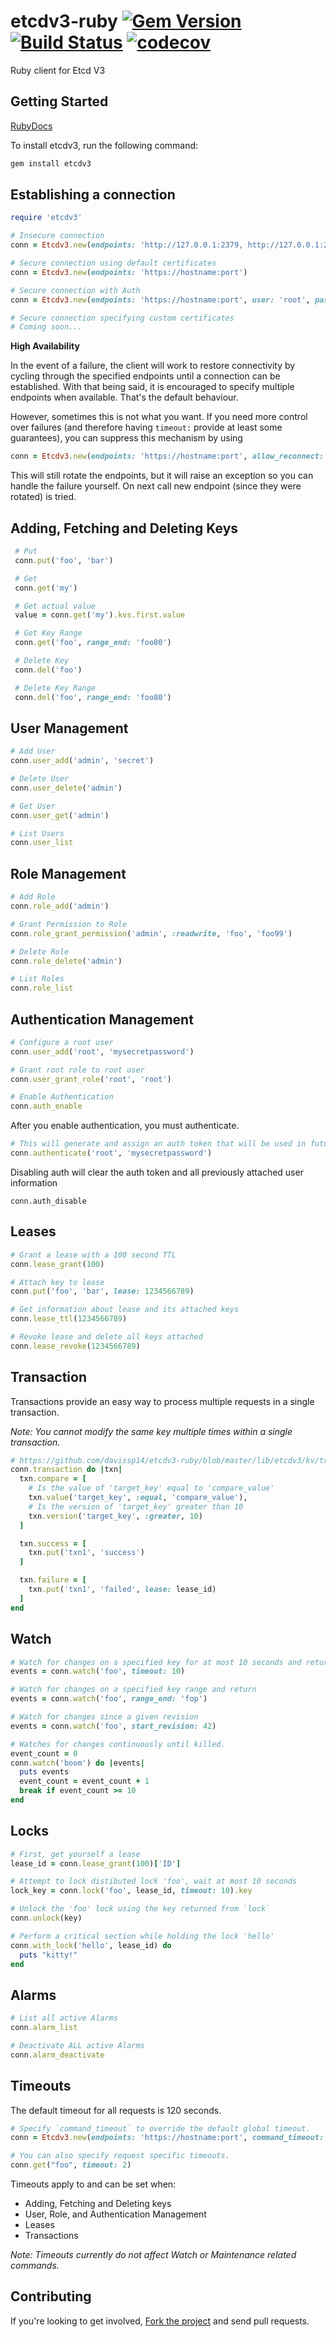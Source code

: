 # etcdv3-ruby  [![Gem Version](https://badge.fury.io/rb/etcdv3.svg)](https://badge.fury.io/rb/etcdv3) [![Build Status](https://travis-ci.org/davissp14/etcdv3-ruby.svg?branch=master)](https://travis-ci.org/davissp14/etcdv3-ruby) [![codecov](https://codecov.io/gh/davissp14/etcdv3-ruby/branch/master/graph/badge.svg)](https://codecov.io/gh/davissp14/etcdv3-ruby)


Ruby client for Etcd V3

## Getting Started

[RubyDocs](http://www.rubydoc.info/gems/etcdv3)

To install etcdv3, run the following command:
```ruby
gem install etcdv3
```

## Establishing a connection

```ruby
require 'etcdv3'

# Insecure connection
conn = Etcdv3.new(endpoints: 'http://127.0.0.1:2379, http://127.0.0.1:2389, http://127.0.0.1:2399')

# Secure connection using default certificates
conn = Etcdv3.new(endpoints: 'https://hostname:port')

# Secure connection with Auth
conn = Etcdv3.new(endpoints: 'https://hostname:port', user: 'root', password: 'mysecretpassword')

# Secure connection specifying custom certificates
# Coming soon...

```
**High Availability**

In the event of a failure, the client will work to restore connectivity by cycling through the specified endpoints until a connection can be established.  With that being said, it is encouraged to specify multiple endpoints when available. That's the default
behaviour.

However, sometimes this is not what you want. If you need more control over
failures (and therefore having `timeout:` provide at least some guarantees),
you can suppress this mechanism by using

```ruby
conn = Etcdv3.new(endpoints: 'https://hostname:port', allow_reconnect: false)
```

This will still rotate the endpoints, but it will raise an exception so you can
handle the failure yourself. On next call new endpoint (since they were
rotated) is tried.

## Adding, Fetching and Deleting Keys
```ruby
 # Put
 conn.put('foo', 'bar')

 # Get
 conn.get('my')

 # Get actual value
 value = conn.get('my').kvs.first.value

 # Get Key Range
 conn.get('foo', range_end: 'foo80')

 # Delete Key
 conn.del('foo')

 # Delete Key Range
 conn.del('foo', range_end: 'foo80')
 ```

## User Management
```ruby
# Add User
conn.user_add('admin', 'secret')

# Delete User
conn.user_delete('admin')

# Get User
conn.user_get('admin')

# List Users
conn.user_list
```

## Role Management
```ruby
# Add Role
conn.role_add('admin')

# Grant Permission to Role
conn.role_grant_permission('admin', :readwrite, 'foo', 'foo99')

# Delete Role
conn.role_delete('admin')

# List Roles
conn.role_list
```

## Authentication Management
```ruby
# Configure a root user
conn.user_add('root', 'mysecretpassword')

# Grant root role to root user
conn.user_grant_role('root', 'root')

# Enable Authentication
conn.auth_enable
```
After you enable authentication, you must authenticate.
```ruby
# This will generate and assign an auth token that will be used in future requests.
conn.authenticate('root', 'mysecretpassword')
```
Disabling auth will clear the auth token and all previously attached user information
```
conn.auth_disable
```

## Leases
```ruby
# Grant a lease with a 100 second TTL
conn.lease_grant(100)

# Attach key to lease
conn.put('foo', 'bar', lease: 1234566789)

# Get information about lease and its attached keys
conn.lease_ttl(1234566789)

# Revoke lease and delete all keys attached
conn.lease_revoke(1234566789)
```

## Transaction
Transactions provide an easy way to process multiple requests in a single transaction.

_Note: You cannot modify the same key multiple times within a single transaction._

```ruby
# https://github.com/davissp14/etcdv3-ruby/blob/master/lib/etcdv3/kv/transaction.rb
conn.transaction do |txn|
  txn.compare = [
    # Is the value of 'target_key' equal to 'compare_value'
    txn.value('target_key', :equal, 'compare_value'),
    # Is the version of 'target_key' greater than 10
    txn.version('target_key', :greater, 10)
  ]

  txn.success = [
    txn.put('txn1', 'success')
  ]

  txn.failure = [
    txn.put('txn1', 'failed', lease: lease_id)
  ]
end
```

## Watch
```ruby
# Watch for changes on a specified key for at most 10 seconds and return
events = conn.watch('foo', timeout: 10)

# Watch for changes on a specified key range and return
events = conn.watch('foo', range_end: 'fop')

# Watch for changes since a given revision
events = conn.watch('foo', start_revision: 42)

# Watches for changes continuously until killed.
event_count = 0
conn.watch('boom') do |events|
  puts events
  event_count = event_count + 1
  break if event_count >= 10
end
```

## Locks
```ruby
# First, get yourself a lease
lease_id = conn.lease_grant(100)['ID']

# Attempt to lock distibuted lock 'foo', wait at most 10 seconds
lock_key = conn.lock('foo', lease_id, timeout: 10).key

# Unlock the 'foo' lock using the key returned from `lock`
conn.unlock(key)

# Perform a critical section while holding the lock 'hello'
conn.with_lock('hello', lease_id) do
  puts "kitty!"
end
```

## Alarms
```ruby
# List all active Alarms
conn.alarm_list

# Deactivate ALL active Alarms
conn.alarm_deactivate
```

## Timeouts

The default timeout for all requests is 120 seconds.

```ruby
# Specify `command_timeout` to override the default global timeout.
conn = Etcdv3.new(endpoints: 'https://hostname:port', command_timeout: 5) # 5 seconds

# You can also specify request specific timeouts.
conn.get("foo", timeout: 2)
```

Timeouts apply to and can be set when:
 - Adding, Fetching and Deleting keys
 - User, Role, and Authentication Management
 - Leases
 - Transactions

_Note: Timeouts currently do not affect Watch or Maintenance related commands._

## Contributing

If you're looking to get involved, [Fork the project](https://github.com/davissp14/etcdv3-ruby) and send pull requests.
